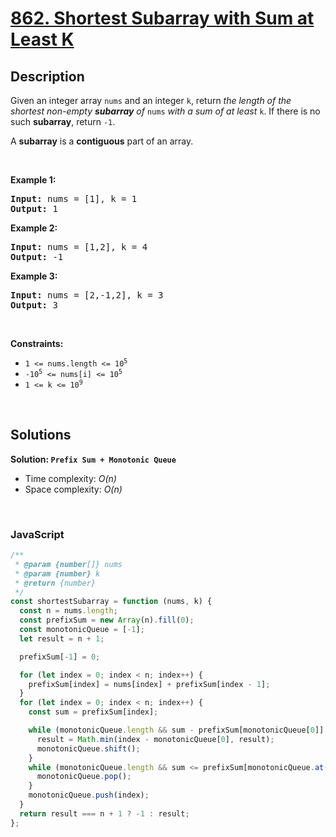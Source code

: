 # [862. Shortest Subarray with Sum at Least K](https://leetcode.com/problems/shortest-subarray-with-sum-at-least-k)

## Description

<div class="elfjS" data-track-load="description_content"><p>Given an integer array <code>nums</code> and an integer <code>k</code>, return <em>the length of the shortest non-empty <strong>subarray</strong> of </em><code>nums</code><em> with a sum of at least </em><code>k</code>. If there is no such <strong>subarray</strong>, return <code>-1</code>.</p>

<p>A <strong>subarray</strong> is a <strong>contiguous</strong> part of an array.</p>

<p>&nbsp;</p>
<p><strong class="example">Example 1:</strong></p>
<pre><strong>Input:</strong> nums = [1], k = 1
<strong>Output:</strong> 1
</pre><p><strong class="example">Example 2:</strong></p>
<pre><strong>Input:</strong> nums = [1,2], k = 4
<strong>Output:</strong> -1
</pre><p><strong class="example">Example 3:</strong></p>
<pre><strong>Input:</strong> nums = [2,-1,2], k = 3
<strong>Output:</strong> 3
</pre>
<p>&nbsp;</p>
<p><strong>Constraints:</strong></p>

<ul>
	<li><code>1 &lt;= nums.length &lt;= 10<sup>5</sup></code></li>
	<li><code>-10<sup>5</sup> &lt;= nums[i] &lt;= 10<sup>5</sup></code></li>
	<li><code>1 &lt;= k &lt;= 10<sup>9</sup></code></li>
</ul>
</div>

<p>&nbsp;</p>

## Solutions

**Solution: `Prefix Sum + Monotonic Queue`**

- Time complexity: <em>O(n)</em>
- Space complexity: <em>O(n)</em>

<p>&nbsp;</p>

### **JavaScript**

```js
/**
 * @param {number[]} nums
 * @param {number} k
 * @return {number}
 */
const shortestSubarray = function (nums, k) {
  const n = nums.length;
  const prefixSum = new Array(n).fill(0);
  const monotonicQueue = [-1];
  let result = n + 1;

  prefixSum[-1] = 0;

  for (let index = 0; index < n; index++) {
    prefixSum[index] = nums[index] + prefixSum[index - 1];
  }
  for (let index = 0; index < n; index++) {
    const sum = prefixSum[index];

    while (monotonicQueue.length && sum - prefixSum[monotonicQueue[0]] >= k) {
      result = Math.min(index - monotonicQueue[0], result);
      monotonicQueue.shift();
    }
    while (monotonicQueue.length && sum <= prefixSum[monotonicQueue.at(-1)]) {
      monotonicQueue.pop();
    }
    monotonicQueue.push(index);
  }
  return result === n + 1 ? -1 : result;
};
```
